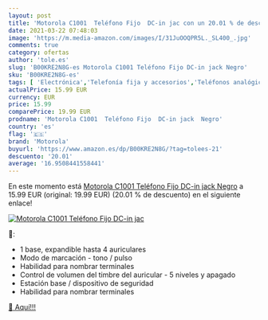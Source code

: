```yaml
---
layout: post
title: 'Motorola C1001  Teléfono Fijo  DC-in jac con un 20.01 % de descuento'
date: 2021-03-22 07:48:03
image: 'https://m.media-amazon.com/images/I/31JuOOQPR5L._SL400_.jpg'
comments: true
category: ofertas
author: 'tole.es'
slug: 'B00KRE2N8G-es Motorola C1001 Teléfono Fijo DC-in jack Negro'
sku: 'B00KRE2N8G-es'
tags: [ 'Electrónica','Telefonía fija y accesorios','Teléfonos analógicos','motorola', ]
actualPrice: 15.99 EUR
currency: EUR
price: 15.99
comparePrice: 19.99 EUR
prodname: 'Motorola C1001  Teléfono Fijo  DC-in jack  Negro'
country: 'es'
flag: '🇪🇸'
brand: 'Motorola'
buyurl: 'https://www.amazon.es/dp/B00KRE2N8G/?tag=tolees-21'
descuento: '20.01'
average: '16.9508441558441'
---
```


En este momento está [Motorola C1001  Teléfono Fijo  DC-in jack  Negro](https://www.amazon.es/dp/B00KRE2N8G/?tag=tolees-21) a 15.99 EUR (original: 19.99 EUR) (20.01 %  de descuento) en el siguiente enlace!

[![Motorola C1001  Teléfono Fijo  DC-in jac](https://m.media-amazon.com/images/I/31JuOOQPR5L._SL400_.jpg)](https://www.amazon.es/dp/B00KRE2N8G/?tag=tolees-21)

🔎:

- 1 base, expandible hasta 4 auriculares
- Modo de marcación - tono / pulso
- Habilidad para nombrar terminales
- Control de volumen del timbre del auricular - 5 niveles y apagado
- Estación base / dispositivo de seguridad
- Habilidad para nombrar terminales

[🛒 Aquí!!!](https://www.amazon.es/dp/B00KRE2N8G/?tag=tolees-21)
